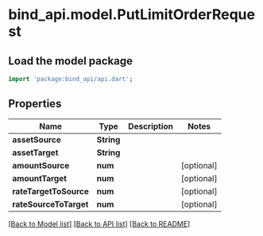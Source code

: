 # bind_api.model.PutLimitOrderRequest

## Load the model package
```dart
import 'package:bind_api/api.dart';
```

## Properties
Name | Type | Description | Notes
------------ | ------------- | ------------- | -------------
**assetSource** | **String** |  | 
**assetTarget** | **String** |  | 
**amountSource** | **num** |  | [optional] 
**amountTarget** | **num** |  | [optional] 
**rateTargetToSource** | **num** |  | [optional] 
**rateSourceToTarget** | **num** |  | [optional] 

[[Back to Model list]](../README.md#documentation-for-models) [[Back to API list]](../README.md#documentation-for-api-endpoints) [[Back to README]](../README.md)


